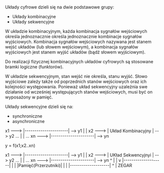 Układy cyfrowe dzieli się na dwie podstawowe grupy:
- Układy kombinacyjne
- Układy sekwencyjne

W układzie kombinacyjnym, każda kombinacja sygnałów wejściowych określa jednoznacznie określa jednoznacznie kombinacje sygnałów wyjściowych. Kombinacja sygnałów wejściowych nazywana jest stanem wejść układów (lub słowem wejściowym), a kombinacja sygnałów wyjściowych jest stanem wyjść układów (bądź słowem wyjściowym).

Do realizacji fizycznej kombinacyjnych układów cyfrowych są stosowane bramki logiczne (funktorów).

W układzie sekwencyjnym, stan wejść nie określa, stanu wyjść. Słowo wyjściowe zależy także od poprzednich stanów wejściowych oraz ich kolejności występowania. Ponieważ układ sekwencyjny uzależnia swe działanie od wcześniej występujących stanów wejściowych, musi być on wyposażony w pamięć.

Układy sekwencyjne dzieli się na:
- synchroniczne
- asynchroniczne


x1 ---> |----------------------| --> y1
        |                      |
x2 ---> |  Układ Kombinacyjny  | --> y2
...     |                      | ...
xn ---> |----------------------| --> yn

y = f(x1;x2..xn)


x1 ---> |----------------------| --> y1
        |                      |
x2 ---> |  UKład Sekwencyjnyi  | --> y2
...     |                      | ...
xn ---> |----------------------| --> yn
             ^          |
             |          v
         |--------------------|
         |                    |
         |Pamięć(Przerzutniki)|
         |                    |
         |--------------------|
                    ^
                    |
                  ZEGAR

